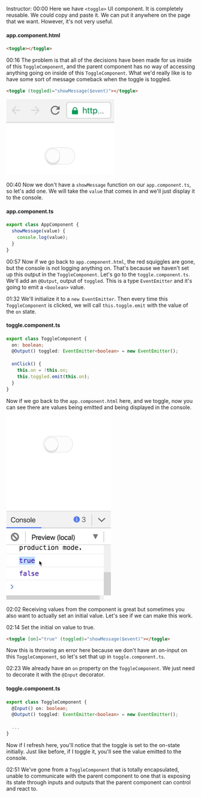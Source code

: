 Instructor: 00:00 Here we have `<toggle>` UI component. It is completely reusable. We could copy and paste it. We can put it anywhere on the page that we want. However, it's not very useful.

#### app.component.html
```html
<toggle></toggle>
```

00:16 The problem is that all of the decisions have been made for us inside of this `ToggleComponent`, and the parent component has no way of accessing anything going on inside of this `ToggleComponent`. What we'd really like is to have some sort of message comeback when the toggle is toggled.

```html
<toggle (toggled)="showMessage($event)"></toggle>
```

![Toggle switch on browswer](../images/angular-expose-an-angular-component-s-state-to-the-parent-component-toggle-switch-in-browser.png)

00:40 Now we don't have a `showMessage` function on our `app.component.ts`, so let's add one. We will take the `value` that comes in and we'll just display it to the console.

#### app.component.ts
```ts
export class AppComponent {
  showMessage(value) {
    console.log(value);
  }
}
```

00:57 Now if we go back to `app.component.html`, the red squiggles are gone, but the console is not logging anything on. That's because we haven't set up this output in the `ToggleComponent`. Let's go to the `toggle.component.ts`. We'll add an `@Output`, output of `toggled`. This is a type `EventEmitter` and it's going to emit a `<boolean>` value.

01:32 We'll initialize it to a `new EventEmitter`. Then every time this `ToggleComponent` is clicked, we will call `this.toggle.emit` with the value of the `on` state. 

#### toggle.component.ts
```ts
export class ToggleComponent {
  on: boolean;
  @Output() toggled: EventEmitter<boolean> = new EventEmitter();

  onClick() {
    this.on = !this.on;
    this.toggled.emit(this.on);
  }
}
```

Now if we go back to the `app.component.html` here, and we toggle, now you can see there are values being emitted and being displayed in the console.

![Boolean toggle logged to console](../images/angular-expose-an-angular-component-s-state-to-the-parent-component-boolean-toggle-logged.png)

02:02 Receiving values from the component is great but sometimes you also want to actually set an initial value. Let's see if we can make this work.

02:14 Set the initial on value to true. 

```html
<toggle [on]="true" (toggled)="showMessage($event)"></toggle>
```

Now this is throwing an error here because we don't have an on-input on this `ToggleComponent`, so let's set that up in `toggle.component.ts`.

02:23 We already have an `on` property on the `ToggleComponent`. We just need to decorate it with the `@Input` decorator. 

#### toggle.component.ts
```ts
export class ToggleComponent {
  @Input() on: boolean;
  @Output() toggled: EventEmitter<boolean> = new EventEmitter();

  ...
}
```

Now if I refresh here, you'll notice that the toggle is set to the on-state initially. Just like before, if I toggle it, you'll see the value emitted to the console.

02:51 We've gone from a `ToggleComponent` that is totally encapsulated, unable to communicate with the parent component to one that is exposing its state through inputs and outputs that the parent component can control and react to.